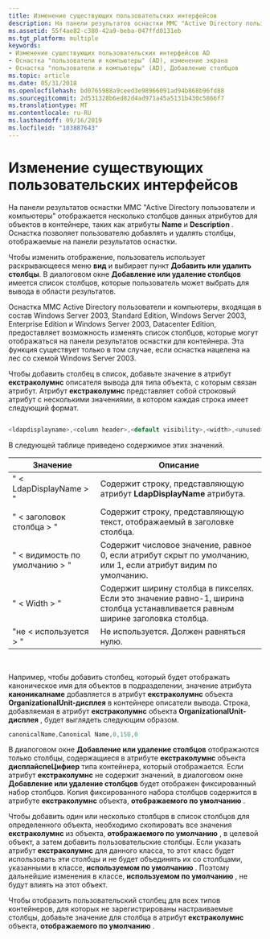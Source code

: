 ```yaml
---
title: Изменение существующих пользовательских интерфейсов
description: На панели результатов оснастки MMC "Active Directory пользователи и компьютеры" отображается несколько столбцов данных атрибутов для объектов в контейнере, таких как атрибуты Name и Description.
ms.assetid: 55f4ae82-c380-42a9-beba-047ffd0131eb
ms.tgt_platform: multiple
keywords:
- Изменение существующих пользовательских интерфейсов AD
- Оснастка "пользователи и компьютеры" (AD), изменение экрана
- Оснастка "пользователи и компьютеры" (AD), Добавление столбцов
ms.topic: article
ms.date: 05/31/2018
ms.openlocfilehash: bd0765988a9ceed3e98966091ad94b868b96fd88
ms.sourcegitcommit: 2d531328b6ed82d4ad971a45a5131b430c5866f7
ms.translationtype: MT
ms.contentlocale: ru-RU
ms.lasthandoff: 09/16/2019
ms.locfileid: "103887643"
---
```

# <a name="modifying-existing-user-interfaces"></a>Изменение существующих пользовательских интерфейсов

На панели результатов оснастки MMC "Active Directory пользователи и компьютеры" отображается несколько столбцов данных атрибутов для объектов в контейнере, таких как атрибуты **Name** и **Description** . Оснастка позволяет пользователю добавлять и удалять столбцы, отображаемые на панели результатов оснастки.

Чтобы изменить отображение, пользователь использует раскрывающееся меню **вид** и выбирает пункт **Добавить или удалить столбцы**. В диалоговом окне **Добавление или удаление столбцов** имеется список столбцов, которые пользователь может выбрать для вывода в области результатов.

Оснастка MMC Active Directory пользователи и компьютеры, входящая в состав Windows Server 2003, Standard Edition, Windows Server 2003, Enterprise Edition и Windows Server 2003, Datacenter Edition, предоставляет возможность изменять список столбцов, которые могут отображаться на панели результатов оснастки для контейнера. Эта функция существует только в том случае, если оснастка нацелена на лес со схемой Windows Server 2003.

Чтобы добавить столбец в список, добавьте значение в атрибут **екстраколумнс** описателя вывода для типа объекта, с которым связан атрибут. Атрибут **екстраколумнс** представляет собой строковый атрибут с несколькими значениями, в котором каждая строка имеет следующий формат.


```C++

<ldapdisplayname>,<column header>,<default visibility>,<width>,<unused>

```



В следующей таблице приведено содержимое этих значений.



| Значение                        | Описание                                                                                                                         |
|------------------------------|-------------------------------------------------------------------------------------------------------------------------------------|
| " &lt; LdapDisplayName &gt; "    | Содержит строку, представляющую атрибут **LdapDisplayName** атрибута.                                                         |
| " &lt; заголовок столбца &gt; "      | Содержит строку, представляющую текст, отображаемый в заголовке столбца.                                                  |
| " &lt; видимость по умолчанию &gt; " | Содержит числовое значение, равное 0, если атрибут скрыт по умолчанию, или 1, если атрибут видим по умолчанию.               |
| " &lt; Width &gt; "              | Содержит ширину столбца в пикселях. Если это значение равно-1, ширина столбца устанавливается равным ширине заголовка столбца. |
| "не &lt; используется &gt; "             | Не используется. Должен равняться нулю.                                                                                                               |



 

Например, чтобы добавить столбец, который будет отображать каноническое имя для объектов в подразделении, значение атрибута **каноникалнаме** добавляется в атрибут **екстраколумнс** объекта **OrganizationalUnit-дисплея** в контейнере описатели вывода. Строка, добавляемая в атрибут **екстраколумнс** объекта **OrganizationalUnit-дисплея** , будет выглядеть следующим образом.


```C++
canonicalName,Canonical Name,0,150,0
```



В диалоговом окне **Добавление или удаление столбцов** отображаются только столбцы, содержащиеся в атрибуте **екстраколумнс** объекта **дисплайспеЦифиер** типа контейнера, который отображается. Если атрибут **екстраколумнс** не содержит значений, в диалоговом окне **Добавление или удаление столбцов** будет отображен фиксированный набор столбцов. Копия фиксированного набора столбцов содержится в атрибуте **екстраколумнс** объекта, **отображаемого по умолчанию** .

Чтобы добавить один или несколько столбцов в список столбцов для определенного объекта, необходимо скопировать все значения **екстраколумнс** из объекта, **отображаемого по умолчанию** , в целевой объект, а затем добавить пользовательские столбцы. Если указать атрибут **екстраколумнс** для данного класса, то этот класс будет использовать эти столбцы и не будет объединять их со столбцами, указанными в классе, **используемом по умолчанию** . Поэтому дальнейшие изменения в классе, **используемом по умолчанию** , не будут влиять на этот объект.

Чтобы отобразить пользовательский столбец для всех типов контейнеров, для которых не зарегистрированы настраиваемые столбцы, добавьте значение для столбца в атрибут **екстраколумнс** объекта, **отображаемого по умолчанию** .

 

 




